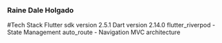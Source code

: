 ### Raine Dale Holgado

#Tech Stack
Flutter sdk version 2.5.1
Dart version 2.14.0
flutter_riverpod - State Management
auto_route - Navigation
MVC architecture



